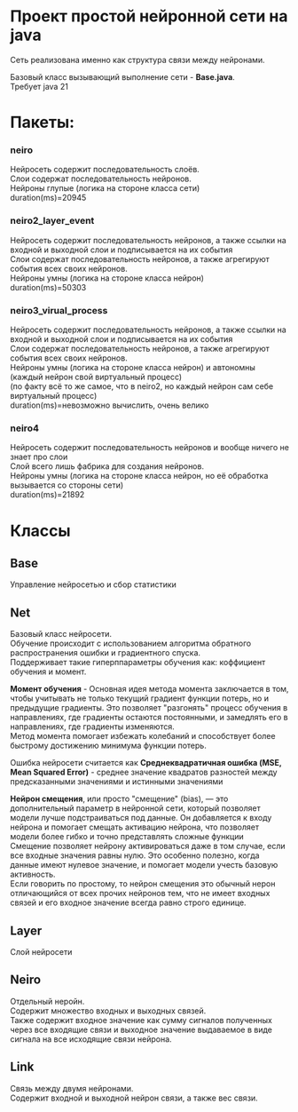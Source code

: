 # Проект простой нейронной сети на java

Сеть реализована именно как структура связи между нейронами.

Базовый класс вызывающий выполнение сети - **Base.java**.\
Требует java 21



# Пакеты: #

### neiro ###
Нейросеть содержит последовательность слоёв.\
Слои содержат последовательность нейронов. \
Нейроны глупые (логика на стороне класса сети) \
duration(ms)=20945

### neiro2_layer_event ###
Нейросеть содержит последовательность нейронов, а также ссылки на входной и выходной слои и подписывается на их события\
Слои содержат последовательность нейронов, а также агрегируют события всех своих нейронов.\
Нейроны умны (логика на стороне класса нейрон)\
duration(ms)=50303

### neiro3_virual_process ###
Нейросеть содержит последовательность нейронов, а также ссылки на входной и выходной слои и подписывается на их события\
Слои содержат последовательность нейронов, а также агрегируют события всех своих нейронов.\
Нейроны умны (логика на стороне класса нейрон) и автономны (каждый нейрон  свой виртуальный процесс)\
(по факту всё то же самое, что в neiro2, но каждый нейрон сам себе виртуальный процесс)\
duration(ms)=невозможно вычислить, очень велико

### neiro4 ###
Нейросеть содержит последовательность нейронов и вообще ничего не знает про слои \
Слой всего лишь фабрика для создания нейронов. \
Нейроны умны (логика на стороне класса нейрон, но её обработка вызывается со стороны сети) \
duration(ms)=21892





# Классы #

## Base ##
Управление нейросетью и сбор статистики

## Net ##
Базовый класс нейросети.\
Обучение происходит с использованием алгоритма обратного распространения ошибки и градиентного спуска.\
Поддерживает такие гиперппараметры обучения как: коффициент обучения и момент.

**Момент обучения** - Основная идея метода момента заключается в том, чтобы учитывать не только текущий градиент функции потерь, но и предыдущие градиенты. Это позволяет "разгонять" процесс обучения в направлениях, где градиенты остаются постоянными, и замедлять его в направлениях, где градиенты изменяются.\
Метод момента помогает избежать колебаний и способствует более быстрому достижению минимума функции потерь.

Ошибка нейросети считается как **Среднеквадратичная ошибка (MSE, Mean Squared Error)** - среднее значение квадратов разностей между предсказанными значениями и истинными значениями

**Нейрон смещения**, или просто "смещение" (bias), — это дополнительный параметр в нейронной сети, который позволяет модели лучше подстраиваться под данные. Он добавляется к входу нейрона и помогает смещать активацию нейрона, что позволяет модели более гибко и точно представлять сложные функции\
Смещение позволяет нейрону активироваться даже в том случае, если все входные значения равны нулю. Это особенно полезно, когда данные имеют нулевое значение, и помогает модели учесть базовую активность.\
Если говорить по простому, то нейрон смещения это обычный нерон отличающийся от всех прочих нейронов тем, что не имеет входных связей и его входное значение всегда равно строго единице.

## Layer ##
Слой нейросети

## Neiro ##
Отдельный неройн.\
Содержит множество входных и выходных связей.\
Также содержит входное значение как сумму сигналов полученных через все входящие связи и выходное значение выдаваемое в виде сигнала на все исходящие связи нейрона.

## Link ##
Связь между двумя нейронами.\
Содержит входной и выходной нейрон связи, а также вес связи.